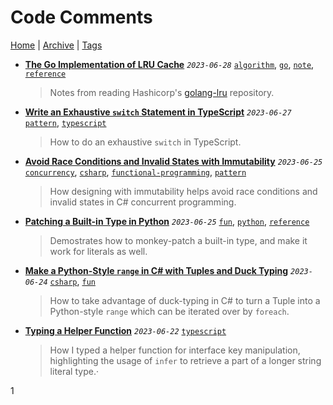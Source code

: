 # Code Comments

[Home](./README.md) | [Archive](index/archive.md) | [Tags](index/tags.md)

- __[The Go Implementation of LRU Cache](src/2023/6/28/lru/README.md)__
  _`2023-06-28`_
  [`algorithm`](index/tags.md#algorithm), [`go`](index/tags.md#go), [`note`](index/tags.md#note), [`reference`](index/tags.md#reference)

  > Notes from reading Hashicorp's [golang-lru](https://github.com/hashicorp/golang-lru) repository.
- __[Write an Exhaustive `switch` Statement in TypeScript](src/2023/6/27/exhaustive_switch/README.md)__
  _`2023-06-27`_
  [`pattern`](index/tags.md#pattern), [`typescript`](index/tags.md#typescript)

  > How to do an exhaustive `switch` in TypeScript.
- __[Avoid Race Conditions and Invalid States with Immutability](src/2023/6/25/avoid_race_condition_with_immutability/README.md)__
  _`2023-06-25`_
  [`concurrency`](index/tags.md#concurrency), [`csharp`](index/tags.md#csharp), [`functional-programming`](index/tags.md#functional-programming), [`pattern`](index/tags.md#pattern)

  > How designing with immutability helps avoid race conditions and invalid states in C# concurrent programming.
- __[Patching a Built-in Type in Python](src/2023/6/25/patching_builtin_types_in_python/README.md)__
  _`2023-06-25`_
  [`fun`](index/tags.md#fun), [`python`](index/tags.md#python), [`reference`](index/tags.md#reference)

  > Demostrates how to monkey-patch a built-in type, and make it work for literals as well.
- __[Make a Python-Style `range` in C# with Tuples and Duck Typing](src/2023/6/24/python_style_range/README.md)__
  _`2023-06-24`_
  [`csharp`](index/tags.md#csharp), [`fun`](index/tags.md#fun)

  > How to take advantage of duck-typing in C# to turn a Tuple into a Python-style `range` which can be iterated over by `foreach`.
- __[Typing a Helper Function](src/2023/6/22/typing_a_helper_function/README.md)__
  _`2023-06-22`_
  [`typescript`](index/tags.md#typescript)

  > How I typed a helper function for interface key manipulation, highlighting the usage of `infer` to retrieve a part of a longer string literal type.·

1